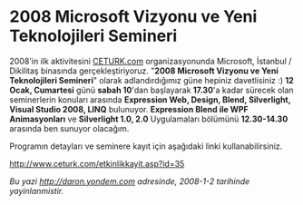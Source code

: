 # 2008 Microsoft Vizyonu ve Yeni Teknolojileri Semineri
2008'in ilk aktivitesini
[CETURK.com](http://www.ceturk.com/etkinlikkayit.asp?id=35)
organizasyonunda Microsoft, İstanbul / Dikilitaş binasında
gerçekleştiriyoruz. "**2008 Microsoft Vizyonu ve Yeni Teknolojileri
Semineri**" olarak adlandırdığımız güne hepiniz davetlisiniz :) **12
Ocak, Cumartesi** günü **sabah 10**'dan başlayarak **17.30**'a kadar
sürecek olan seminerlerin konuları arasında **Expression Web, Design,
Blend, Silverlight, Visual Studio 2008, LINQ** bulunuyor. **Expression
Blend ile WPF Animasyonları** ve **Silverlight 1.0, 2.0** Uygulamaları
bölümünü **12.30-14.30** arasında ben sunuyor olacağım.

Programın detayları ve seminere kayıt için aşağıdaki linki
kullanabilirsiniz.

<http://www.ceturk.com/etkinlikkayit.asp?id=35>



*Bu yazi http://daron.yondem.com adresinde, 2008-1-2 tarihinde yayinlanmistir.*

